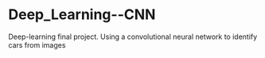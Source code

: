 # Deep_Learning--CNN
Deep-learning final project. Using a convolutional neural network to identify cars from images
